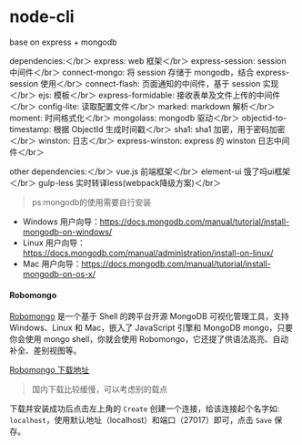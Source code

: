 # node-cli

base on express + mongodb

dependencies:＜/br＞
express: web 框架＜/br＞
express-session: session 中间件＜/br＞
connect-mongo: 将 session 存储于 mongodb，结合 express-session 使用＜/br＞
connect-flash: 页面通知的中间件，基于 session 实现＜/br＞
ejs: 模板＜/br＞
express-formidable: 接收表单及文件上传的中间件＜/br＞
config-lite: 读取配置文件＜/br＞
marked: markdown 解析＜/br＞
moment: 时间格式化＜/br＞
mongolass: mongodb 驱动＜/br＞
objectid-to-timestamp: 根据 ObjectId 生成时间戳＜/br＞
sha1: sha1 加密，用于密码加密＜/br＞
winston: 日志＜/br＞
express-winston: express 的 winston 日志中间件＜/br＞

other dependencies:＜/br＞
vue.js 前端框架＜/br＞
element-ui 饿了吗ui框架＜/br＞
gulp-less 实时转译less(webpack降级方案)＜/br＞

> ps:mongodb的使用需要自行安装
- Windows 用户向导：https://docs.mongodb.com/manual/tutorial/install-mongodb-on-windows/
- Linux 用户向导：https://docs.mongodb.com/manual/administration/install-on-linux/
- Mac 用户向导：https://docs.mongodb.com/manual/tutorial/install-mongodb-on-os-x/

#### Robomongo

[Robomongo](https://robomongo.org/) 是一个基于 Shell 的跨平台开源 MongoDB 可视化管理工具，支持 Windows、Linux 和 Mac，嵌入了 JavaScript 引擎和 MongoDB mongo，只要你会使用 mongo shell，你就会使用 Robomongo，它还提了供语法高亮、自动补全、差别视图等。

[Robomongo 下载地址](https://robomongo.org/download)
> 国内下载比较缓慢，可以考虑别的载点

下载并安装成功后点击左上角的 `Create` 创建一个连接，给该连接起个名字如: `localhost`，使用默认地址（localhost）和端口（27017）即可，点击 `Save` 保存。

